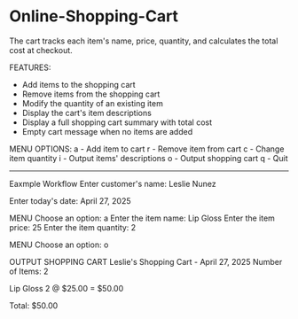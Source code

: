 # Online-Shopping-Cart
The cart tracks each item's name, price, quantity, and calculates the total cost at checkout.

FEATURES:
- Add items to the shopping cart
- Remove items from the shopping cart
- Modify the quantity of an existing item
- Display the cart's item descriptions
- Display a full shopping cart summary with total cost
- Empty cart message when no items are added

MENU OPTIONS:
a - Add item to cart
r - Remove item from cart
c - Change item quantity
i - Output items' descriptions
o - Output shopping cart
q - Quit

------

Eaxmple Workflow
Enter customer's name:
Leslie Nunez

Enter today's date:
April 27, 2025

MENU
Choose an option:
a
Enter the item name:
Lip Gloss
Enter the item price:
25
Enter the item quantity:
2

MENU
Choose an option:
o

OUTPUT SHOPPING CART
Leslie's Shopping Cart - April 27, 2025
Number of Items: 2

Lip Gloss 2 @ $25.00 = $50.00

Total: $50.00
